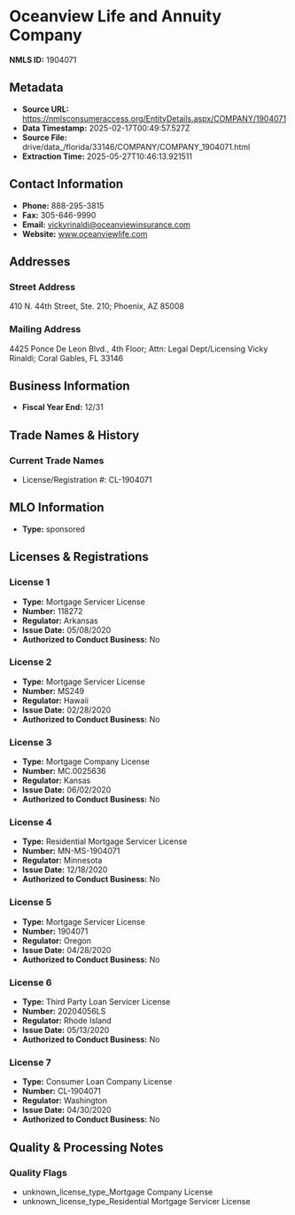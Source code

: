 # Oceanview Life and Annuity Company

**NMLS ID:** 1904071

## Metadata
- **Source URL:** https://nmlsconsumeraccess.org/EntityDetails.aspx/COMPANY/1904071
- **Data Timestamp:** 2025-02-17T00:49:57.527Z
- **Source File:** drive/data_/florida/33146/COMPANY/COMPANY_1904071.html
- **Extraction Time:** 2025-05-27T10:46:13.921511

## Contact Information
- **Phone:** 888-295-3815
- **Fax:** 305-646-9990
- **Email:** vickyrinaldi@oceanviewinsurance.com
- **Website:** www.oceanviewlife.com

## Addresses
### Street Address
410 N. 44th Street, Ste. 210; Phoenix, AZ 85008

### Mailing Address
4425 Ponce De Leon Blvd., 4th Floor; Attn: Legal Dept/Licensing Vicky Rinaldi; Coral Gables, FL 33146

## Business Information
- **Fiscal Year End:** 12/31

## Trade Names & History
### Current Trade Names
- License/Registration #: CL-1904071

## MLO Information
- **Type:** sponsored

## Licenses & Registrations

### License 1
- **Type:** Mortgage Servicer License
- **Number:** 118272
- **Regulator:** Arkansas
- **Issue Date:** 05/08/2020
- **Authorized to Conduct Business:** No

### License 2
- **Type:** Mortgage Servicer License
- **Number:** MS249
- **Regulator:** Hawaii
- **Issue Date:** 02/28/2020
- **Authorized to Conduct Business:** No

### License 3
- **Type:** Mortgage Company License
- **Number:** MC.0025636
- **Regulator:** Kansas
- **Issue Date:** 06/02/2020
- **Authorized to Conduct Business:** No

### License 4
- **Type:** Residential Mortgage Servicer License
- **Number:** MN-MS-1904071
- **Regulator:** Minnesota
- **Issue Date:** 12/18/2020
- **Authorized to Conduct Business:** No

### License 5
- **Type:** Mortgage Servicer License
- **Number:** 1904071
- **Regulator:** Oregon
- **Issue Date:** 04/28/2020
- **Authorized to Conduct Business:** No

### License 6
- **Type:** Third Party Loan Servicer License
- **Number:** 20204056LS
- **Regulator:** Rhode Island
- **Issue Date:** 05/13/2020
- **Authorized to Conduct Business:** No

### License 7
- **Type:** Consumer Loan Company License
- **Number:** CL-1904071
- **Regulator:** Washington
- **Issue Date:** 04/30/2020
- **Authorized to Conduct Business:** No

## Quality & Processing Notes
### Quality Flags
- unknown_license_type_Mortgage Company License
- unknown_license_type_Residential Mortgage Servicer License
